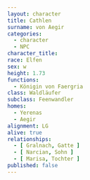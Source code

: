 ```yaml
---
layout: character
title: Cathlen
surname: von Aegir
categories:
  - character
  - NPC
character_title: 
race: Elfen
sex: w
height: 1.73
functions:
  - Königin von Faergria
class: Waldläufer
subclass: Feenwandler
homes:
  - Yerenas
  - Aegir
alignment: LG
alive: true
relationships:
  - [ Gralnach, Gatte ]
  - [ Narcian, Sohn ]
  - [ Marisa, Tochter ]
published: false
---
```


